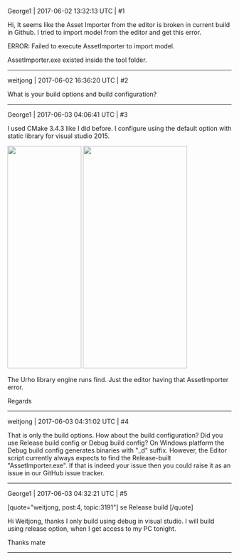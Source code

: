 George1 | 2017-06-02 13:32:13 UTC | #1

Hi, It seems like the Asset Importer from the editor is broken in current build in Github.
I tried to import model from the editor and get this error.

ERROR: Failed to execute AssetImporter to import model.

AssetImporter.exe existed inside the tool folder.

-------------------------

weitjong | 2017-06-02 16:36:20 UTC | #2

What is your build options and build configuration?

-------------------------

George1 | 2017-06-03 04:06:41 UTC | #3

I used CMake 3.4.3 like I did before. I configure using the default option with static library for visual studio 2015.

<img src="//cdck-file-uploads-global.s3.dualstack.us-west-2.amazonaws.com/standard17/uploads/urho3d/original/1X/c4d3cf19f961648c1a91f97b5311b962332612dd.png" width="166" height="500">

<img src="//cdck-file-uploads-global.s3.dualstack.us-west-2.amazonaws.com/standard17/uploads/urho3d/original/1X/d5870e9e6e790615915823ce199f93ac6871e91d.png" width="234" height="500">

The Urho library engine runs find. Just the editor having that AssetImporter error.

Regards

-------------------------

weitjong | 2017-06-03 04:31:02 UTC | #4

That is only the build options. How about the build configuration? Did you use Release build config or Debug build config? On Windows platform the Debug build config generates binaries with "_d" suffix. However, the Editor script currently always expects to find the Release-built "AssetImporter.exe". If that is indeed your issue then you could raise it as an issue in our GitHub issue tracker.

-------------------------

George1 | 2017-06-03 04:32:21 UTC | #5

[quote="weitjong, post:4, topic:3191"]
se Release build
[/quote]

Hi Weitjong, thanks I only build using debug in visual studio. I will build using release option, when I get access to my PC tonight.

Thanks mate

-------------------------

